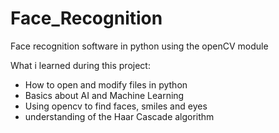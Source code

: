 # Face_Recognition
Face recognition software in python using the openCV module

What i learned during this project:
- How to open and modify files in python
- Basics about AI and Machine Learning
- Using opencv to find faces, smiles and eyes
- understanding of the Haar Cascade algorithm
